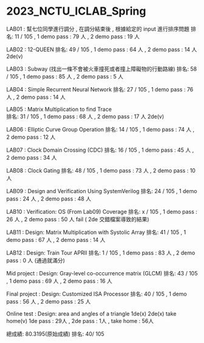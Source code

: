 # 2023_NCTU_ICLAB_Spring

LAB01 : 幫七位同學進行調分 , 在調分結束後 , 根據給定的 input 進行排序問題
排名: 11 / 105  ,  1 demo pass : 79 人  , 2 demo pass : 19 人 

LAB02 : 12-QUEEN
排名: 49 / 105  ,  1 demo pass : 64 人  , 2 demo pass : 14 人    2de(v)

LAB03 : Subway (找出一條不會被火車撞死或者撞上障礙物的行動路線)
排名: 58 / 105  ,  1 demo pass : 85 人  , 2 demo pass : 5 人

LAB04 : Simple Recurrent Neural Network
排名: 27 / 105  ,  1 demo pass : 76 人  , 2 demo pass : 14 人

LAB05 : Matrix Multiplication to find Trace                     
排名: 31 / 105  ,  1 demo pass : 68 人  , 2 demo pass : 17 人    2de(v)

LAB06 : Elliptic Curve Group Operation
排名: 14 / 105  ,  1 demo pass : 74 人  , 2 demo pass : 12 人

LAB07 : Clock Domain Crossing (CDC)
排名: 16 / 105  ,  1 demo pass : 45 人  , 2 demo pass : 34 人

LAB08 : Clock Gating
排名: 48 / 105  ,  1 demo pass : 73 人  , 2 demo pass : 10 人

LAB09 : Design and Verification Using SystemVerilog
排名: 24 / 105  ,  1 demo pass : 24 人  , 2 demo pass : 48 人

LAB10 : Verification: OS (From Lab09) Coverage
排名: x / 105  ,  1 demo pass : 26 人  , 2 demo pass : 50 人   fail ( 2de 交錯檔案導致的結果)

LAB11 : Design: Matrix Multiplication with Systolic Array
排名: 41 / 105  ,  1 demo pass : 67 人  , 2 demo pass : 14 人

LAB12 : Design: Train Tour APRII
排名: 1 / 105  ,  1 demo pass : 83 人  , 2 demo pass : 0 人   (通過就滿分)

Mid project : Design: Gray-level co-occurrence matrix (GLCM)
排名: 43 / 105  ,  1 demo pass : 69 人  , 2 demo pass : 16 人   

Final project : Design: Customized ISA Processor
排名: 40 / 105  ,  1 demo pass : 56 人  , 2 demo pass : 25 人   

Online test : Design: area and angles of a triangle
1de(x) 2de(x) take home(v)
1de pass : 29人 , 2de pass : 1人 , take home : 56人


總成績: 80.3195(原始成績)  排名: 40/ 105
